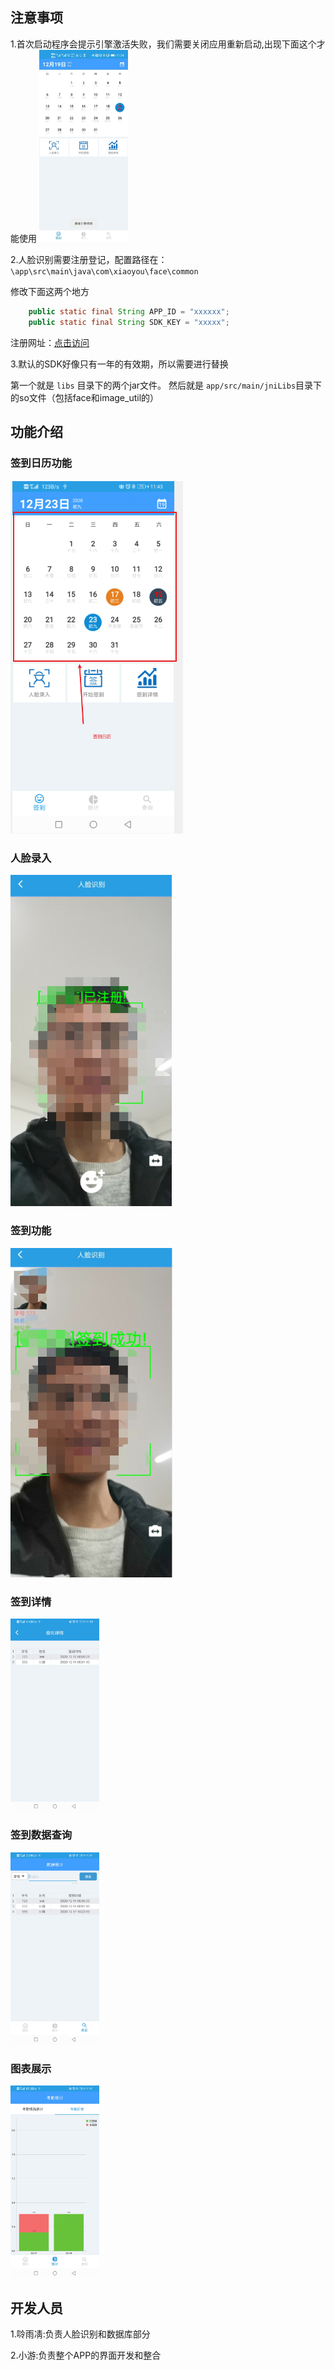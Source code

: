 ## 注意事项
1.首次启动程序会提示引擎激活失败，我们需要关闭应用重新启动,出现下面这个才能使用
<img src="./image/1.jpg" style="zoom:30%;" />

2.人脸识别需要注册登记，配置路径在：`\app\src\main\java\com\xiaoyou\face\common`

修改下面这两个地方

```java
    public static final String APP_ID = "xxxxxx";
    public static final String SDK_KEY = "xxxxx";
```

注册网址：[点击访问](https://www.arcsoft.com.cn/technology/face.html)

3.默认的SDK好像只有一年的有效期，所以需要进行替换

第一个就是 `libs` 目录下的两个jar文件。
然后就是 `app/src/main/jniLibs`目录下的so文件（包括face和image_util的）



## 功能介绍

### 签到日历功能

<img src="./image/2.png" style="zoom:60%;" />

### 人脸录入

<img src="./image/3.png" style="zoom:60%;" />

### 签到功能

<img src="./image/4.png" style="zoom:60%;" />

### 签到详情

<img src="./image/2.jpg" style="zoom:30%;" />

### 签到数据查询

<img src="./image/3.jpg" style="zoom:30%;" />

### 图表展示

<img src="./image/4.jpg" style="zoom:30%;" />

## 开发人员

1.唥雨凊:负责人脸识别和数据库部分

2.小游:负责整个APP的界面开发和整合



